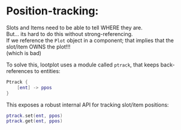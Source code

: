 

# Position-tracking:
Slots and Items need to be able to tell WHERE they are.<br/>
But... its hard to do this without strong-referencing.  
If we reference the `Plot` object in a component; that implies that the slot/item OWNS the plot!!!  
(which is bad)

To solve this, lootplot uses a module called `ptrack`, that keeps back-references to entities:
```lua
Ptrack {
    [ent] -> ppos
}
```
This exposes a robust internal API for tracking slot/item positions:
```lua
ptrack.set(ent, ppos)
ptrack.get(ent, ppos)
```


